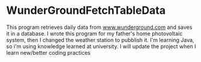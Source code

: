 # WunderGroundFetchTableData
This program retrieves daily data from www.wunderground.com and saves it in a database.
I wrote this program for my father's home photovoltaic system, then I changed the weather station to pubblish it.
I'm learning Java, so i'm using knowledge learned at university. I will update the project when I learn new/better coding practices
